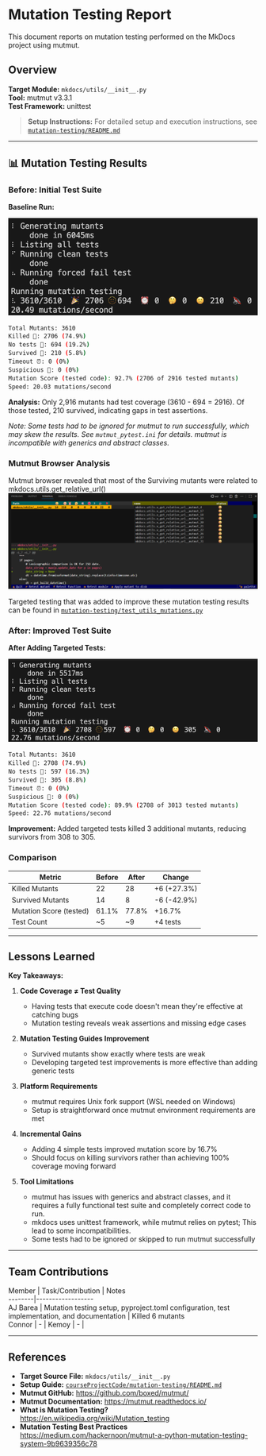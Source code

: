 # Mutation Testing Report

This document reports on mutation testing performed on the MkDocs project using mutmut.

## Overview

**Target Module:** `mkdocs/utils/__init__.py`  
**Tool:** mutmut v3.3.1  
**Test Framework:** unittest  

> **Setup Instructions:** For detailed setup and execution instructions, see [`mutation-testing/README.md`](../courseProjectCode/mutation-testing/README.md)

---

## 📊 Mutation Testing Results

### Before: Initial Test Suite

**Baseline Run:**

![Before Mutation Testing](images/mutation_testing/1-mutmut-before.png)

```bash
Total Mutants: 3610
Killed 🎉: 2706 (74.9%)
No tests 🫥: 694 (19.2%)
Survived 🙁: 210 (5.8%)
Timeout ⏰: 0 (0%)
Suspicious 🤔: 0 (0%)
Mutation Score (tested code): 92.7% (2706 of 2916 tested mutants)
Speed: 20.03 mutations/second
```

**Analysis:** Only 2,916 mutants had test coverage (3610 - 694 = 2916). Of those tested, 210 survived, indicating gaps in test assertions.

*Note: Some tests had to be ignored for mutmut to run successfully, which may skew the results. See `mutmut_pytest.ini` for details. mutmut is incompatible with generics and abstract classes.*

### Mutmut Browser Analysis

Mutmut browser revealed that most of the Surviving mutants were related to mkdocs.utils.get_relative_url()
![Mutmut Browser Analysis](images/mutation_testing/2-mutmut-browse.png)

Targeted testing that was added to improve these mutation testing results can be found in [`mutation-testing/test_utils_mutations.py`](../courseProjectCode/mutation-testing/test_utils_mutations.py)

### After: Improved Test Suite

**After Adding Targeted Tests:**

![After Mutation Testing](images/mutation_testing/3-mutmut-after.png)

```bash
Total Mutants: 3610
Killed 🎉: 2708 (74.9%)
No tests 🫥: 597 (16.3%)
Survived 🙁: 305 (8.8%)
Timeout ⏰: 0 (0%)
Suspicious 🤔: 0 (0%)
Mutation Score (tested code): 89.9% (2708 of 3013 tested mutants)
Speed: 22.76 mutations/second
```

**Improvement:** Added targeted tests killed 3 additional mutants, reducing survivors from 308 to 305.

### Comparison

 Metric | Before | After | Change
--------|--------|-------|--------
 Killed Mutants | 22 | 28 | +6 (+27.3%)
 Survived Mutants | 14 | 8 | -6 (-42.9%)
 Mutation Score (tested) | 61.1% | 77.8% | +16.7%
 Test Count | ~5 | ~9 | +4 tests

---

## Lessons Learned

**Key Takeaways:**

1.  **Code Coverage ≠ Test Quality**

      - Having tests that execute code doesn't mean they're effective at catching bugs
      - Mutation testing reveals weak assertions and missing edge cases

2.  **Mutation Testing Guides Improvement**

      - Survived mutants show exactly where tests are weak
      - Developing targeted test improvements is more effective than adding generic tests

3.  **Platform Requirements**

      - mutmut requires Unix fork support (WSL needed on Windows)
      - Setup is straightforward once mutmut environment requirements are met

4.  **Incremental Gains**

      - Adding 4 simple tests improved mutation score by 16.7%
      - Should focus on killing survivors rather than achieving 100% coverage moving forward

5. **Tool Limitations**

      - mutmut has issues with generics and abstract classes, and it requires a fully functional test suite and completely correct code to run.
      - mkdocs uses unittest framework, while mutmut relies on pytest; This lead to some incompatibilities.
      - Some tests had to be ignored or skipped to run mutmut successfully

---

## Team Contributions

 Member | Task/Contribution | Notes  
--------|------------------  
 AJ Barea | Mutation testing setup, pyproject.toml configuration, test implementation, and documentation | Killed 6 mutants  
 Connor | - |
 Kemoy | - |

---

## References

- **Target Source File:** `mkdocs/utils/__init__.py`
- **Setup Guide:** [`courseProjectCode/mutation-testing/README.md`](../courseProjectCode/mutation-testing/README.md)
- **Mutmut GitHub:** <https://github.com/boxed/mutmut/>
- **Mutmut Documentation:** <https://mutmut.readthedocs.io/>
- **What is Mutation Testing?** <https://en.wikipedia.org/wiki/Mutation_testing>
- **Mutation Testing Best Practices** <https://medium.com/hackernoon/mutmut-a-python-mutation-testing-system-9b9639356c78>
